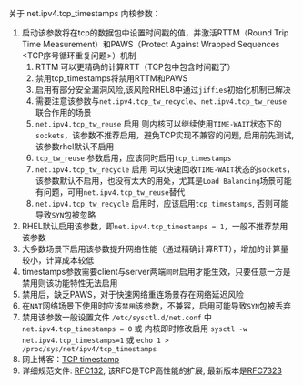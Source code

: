
关于 net.ipv4.tcp_timestamps 内核参数：

1. 启动该参数将在tcp的数据包中设置时间戳的值，并激活RTTM（Round Trip Time Measurement）和PAWS（Protect Against Wrapped Sequences <TCP序号循环重复问题>）机制
    1. RTTM 可以更精确的计算RTT（TCP包中包含时间戳了）
    1. 禁用tcp_timestamps将禁用RTTM和PAWS
    1. 启用有部分安全漏洞风险,该风险RHEL8中通过`jiffies`初始化机制已解决
    1. 需要注意该参数与`net.ipv4.tcp_tw_recycle`、`net.ipv4.tcp_tw_reuse` 联合作用的场景
    1. `net.ipv4.tcp_tw_reuse` 启用 则内核可以继续使用`TIME-WAIT`状态下的`sockets`，该参数不推荐启用，避免TCP实现不兼容的问题, 启用前先测试, 该参数rhel默认不启用
    1. `tcp_tw_reuse` 参数启用，应该同时启用`tcp_timestamps`
    1. `net.ipv4.tcp_tw_recycle` 启用 可以快速回收`TIME-WAIT`状态的`sockets`，该参数默认不启用，也没有太大的用处，尤其是`Load Balancing`场景可能有问题，可用`net.ipv4.tcp_tw_reuse`替代
    1. `net.ipv4.tcp_tw_recycle` 启用时，应该启用`tcp_timestamps`, 否则可能导致`SYN`包被忽略
1. RHEL默认启用该参数，即`net.ipv4.tcp_timestamps = 1`，一般不推荐禁用该参数
1. 大多数场景下启用该参数提升网络性能（通过精确计算RTT），增加的计算量较小，计算成本较低
1. timestamps参数需要client与server两端`同时`启用才能生效，只要任意一方是禁用则该功能特性无法启用
1. 禁用后，缺乏PAWS，对于快速网络重连场景存在网络延迟风险
1. 在`NAT`网络场景下使用时应该`禁用`该参数，不兼容，启用可能导致`SYN`包被丢弃
1. 禁用该参数一般设置文件 `/etc/sysctl.d/net.conf` 中 `net.ipv4.tcp_timestamps = 0` 或 内核即时修改启用 `sysctl -w net.ipv4.tcp_timestamps=1` 或 `echo 1 > /proc/sys/net/ipv4/tcp_timestamps`
1. 网上博客：[TCP timestamp](http://perthcharles.github.io/2015/08/27/timestamp-intro/)
1. 详细规范文件: [RFC132](https://www.ietf.org/rfc/rfc1323.txt), 该RFC是TCP高性能的扩展, 最新版本是[RFC7323](https://tools.ietf.org/rfc/rfc7323.txt)
